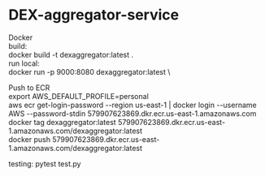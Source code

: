 # DEX-aggregator-service

Docker   \
build:    \
docker build -t dexaggregator:latest .   \
run local:\
docker run -p 9000:8080 dexaggregator:latest    \

Push to ECR    \
export AWS_DEFAULT_PROFILE=personal \
aws ecr get-login-password --region us-east-1 | docker login --username AWS --password-stdin 579907623869.dkr.ecr.us-east-1.amazonaws.com  \
docker tag dexaggregator:latest 579907623869.dkr.ecr.us-east-1.amazonaws.com/dexaggregator:latest  \
docker push 579907623869.dkr.ecr.us-east-1.amazonaws.com/dexaggregator:latest

testing:
pytest test.py



